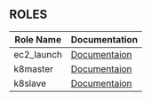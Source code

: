 ROLES
-----

Role Name| Documentation
----------|-------------
 |ec2_launch| [Documentaion](https://github.com/DEALTALFA/collection.kube8s/blob/master/docs/ec2_launch.md)|
 |k8master| [Documentaion](https://github.com/DEALTALFA/collection.kube8s/blob/master/docs/k8master.md)|
 |k8slave| [Documentaion](https://github.com/DEALTALFA/collection.kube8s/blob/master/docs/k8slave.md)|


